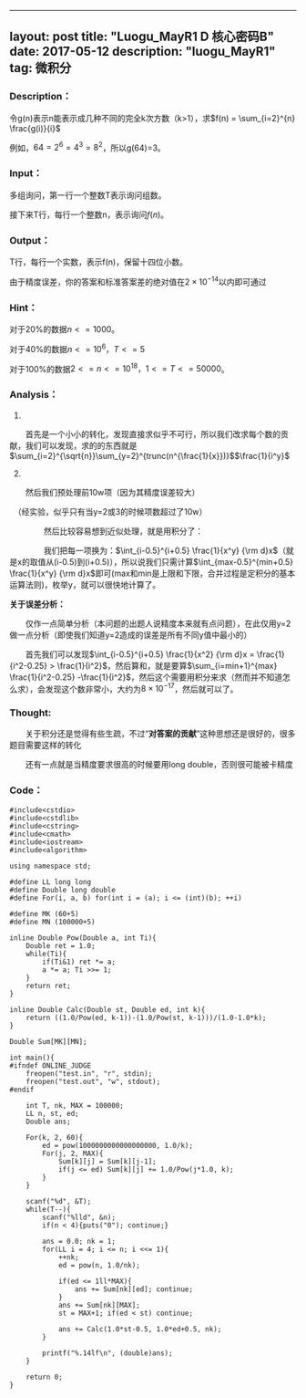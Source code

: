  ---
layout: post
title: "Luogu_MayR1 D 核心密码B"
date: 2017-05-12
description: "luogu_MayR1"
tag: 微积分
---

### **Description**：
令g(n)表示n能表示成几种不同的完全k次方数（k>1），求$f(n) = \sum_{i=2}^{n} \frac{g(i)}{i}$

例如，$64=2^6=4^3=8^2$，所以g(64)=3。

### **Input**：

多组询问，第一行一个整数T表示询问组数。

接下来T行，每行一个整数n，表示询问$f(n)$。

### **Output**：

T行，每行一个实数，表示f(n)，保留十四位小数。

由于精度误差，你的答案和标准答案差的绝对值在$2×10^{-14}$以内即可通过

### **Hint**：

对于20%的数据$n <= 1000$。

对于40%的数据$n <= 10^6，T <= 5$

对于100%的数据$2<=n<=10^{18}，1 <= T <= 50000$。

### **Analysis**：

1.
　　首先是一个小小的转化，发现直接求似乎不可行，所以我们改求每个数的贡献，我们可以发现，求的的东西就是$\sum_{i=2}^{\sqrt{n}}\sum_{y=2}^{trunc(n^{\frac{1}{x}})}$$\frac{1}{i^y}$

2.
　　然后我们预处理前10w项（因为其精度误差较大）

　（经实验，似乎只有当y=2或3的时候项数超过了10w）

　　
　　然后比较容易想到近似处理，就是用积分了：

　　
　　我们把每一项换为：$\int_{i-0.5}^{i+0.5} \frac{1}{x^y} {\rm d}x$（就是x的取值从(i-0.5)到(i+0.5)），所以说我们只需计算$\int_{max-0.5}^{min+0.5} \frac{1}{x^y} {\rm d}x$即可(max和min是上限和下限，合并过程是定积分的基本运算法则)，枚举y，就可以很快地计算了。

**关于误差分析：**

　　仅作一点简单分析（本问题的出题人说精度本来就有点问题），在此仅用y=2做一点分析（即使我们知道y=2造成的误差是所有不同y值中最小的）
　　

　　首先我们可以发现$\int_{i-0.5}^{i+0.5} \frac{1}{x^2} {\rm d}x =  \frac{1}{i^2-0.25} >  \frac{1}{i^2}$，然后算和，就是要算$\sum_{i=min+1}^{max} \frac{1}{i^2-0.25} -\frac{1}{i^2}$，然后这个需要用积分来求（然而并不知道怎么求），会发现这个数非常小，大约为$8×10^{-17}$，然后就可以了。

### **Thought**:
　　关于积分还是觉得有些生疏，不过“**对答案的贡献**”这种思想还是很好的，很多题目需要这样的转化

　　还有一点就是当精度要求很高的时候要用long double，否则很可能被卡精度

### **Code**：

	    
	#include<cstdio>
	#include<cstdlib>
	#include<cstring>
	#include<cmath>
	#include<iostream>
	#include<algorithm>
	
	using namespace std;
	
	#define LL long long
	#define Double long double
	#define For(i, a, b) for(int i = (a); i <= (int)(b); ++i)
	
	#define MK (60+5)
	#define MN (100000+5)
	
	inline Double Pow(Double a, int Ti){
	    Double ret = 1.0;
	    while(Ti){
	        if(Ti&1) ret *= a;
	        a *= a; Ti >>= 1;
	    }
	    return ret;
	}
	
	inline Double Calc(Double st, Double ed, int k){
	    return ((1.0/Pow(ed, k-1))-(1.0/Pow(st, k-1)))/(1.0-1.0*k);
	}
	
	Double Sum[MK][MN];
	
	int main(){
	#ifndef ONLINE_JUDGE
	    freopen("test.in", "r", stdin);
	    freopen("test.out", "w", stdout);
	#endif
	
	    int T, nk, MAX = 100000;
	    LL n, st, ed;
	    Double ans;
	
	    For(k, 2, 60){
	        ed = pow(1000000000000000000, 1.0/k);
	        For(j, 2, MAX){
	            Sum[k][j] = Sum[k][j-1];
	            if(j <= ed) Sum[k][j] += 1.0/Pow(j*1.0, k);
	        }
	    }
	
	    scanf("%d", &T);
	    while(T--){
	        scanf("%lld", &n);
	        if(n < 4){puts("0"); continue;}
	
	        ans = 0.0; nk = 1;
	        for(LL i = 4; i <= n; i <<= 1){
	            ++nk;     
	            ed = pow(n, 1.0/nk);
	
	            if(ed <= 1ll*MAX){
	                ans += Sum[nk][ed]; continue;
	            }
	            ans += Sum[nk][MAX];
	            st = MAX+1; if(ed < st) continue;
	            
	            ans += Calc(1.0*st-0.5, 1.0*ed+0.5, nk);
	        }
	
	        printf("%.14lf\n", (double)ans);
	    }
	
	    return 0;
	}
